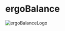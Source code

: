 # ergoBalance

![ergoBalanceLogo](https://github.com/user-attachments/assets/9bf518b1-6f3b-48e6-9c7a-c9054c6fb270)